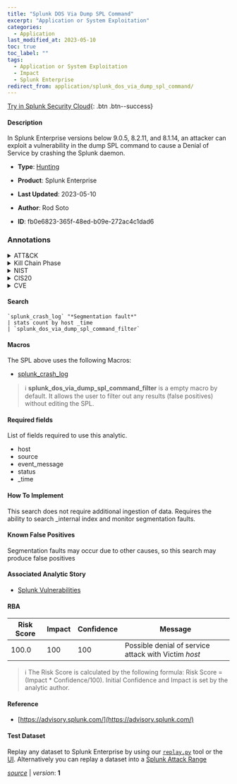 ```yaml
---
title: "Splunk DOS Via Dump SPL Command"
excerpt: "Application or System Exploitation"
categories:
  - Application
last_modified_at: 2023-05-10
toc: true
toc_label: ""
tags:
  - Application or System Exploitation
  - Impact
  - Splunk Enterprise
redirect_from: application/splunk_dos_via_dump_spl_command/
---
```




[Try in Splunk Security Cloud](https://www.splunk.com/en_us/cyber-security.html){: .btn .btn--success}

#### Description

In Splunk Enterprise versions below 9.0.5, 8.2.11, and 8.1.14, an attacker can exploit a vulnerability in the dump SPL command to cause a Denial of Service by crashing the Splunk daemon.

- **Type**: [Hunting](https://github.com/splunk/security_content/wiki/Detection-Analytic-Types)
- **Product**: Splunk Enterprise

- **Last Updated**: 2023-05-10
- **Author**: Rod Soto
- **ID**: fb0e6823-365f-48ed-b09e-272ac4c1dad6

### Annotations
<details>
  <summary>ATT&CK</summary>

<div markdown="1">

#### [ATT&CK](https://attack.mitre.org/)

| ID          | Technique   | Tactic         |
| ----------- | ----------- |--------------- |
| [T1499.004](https://attack.mitre.org/techniques/T1499/004/) | Application or System Exploitation | Impact |

</div>
</details>


<details>
  <summary>Kill Chain Phase</summary>

<div markdown="1">

* Actions On Objectives


</div>
</details>


<details>
  <summary>NIST</summary>

<div markdown="1">

* DE.AE



</div>
</details>

<details>
  <summary>CIS20</summary>

<div markdown="1">

* CIS 10



</div>
</details>

<details>
  <summary>CVE</summary>

<div markdown="1">


</div>
</details>


#### Search

```
`splunk_crash_log` "*Segmentation fault*" 
| stats count by host _time 
| `splunk_dos_via_dump_spl_command_filter`
```

#### Macros
The SPL above uses the following Macros:
* [splunk_crash_log](https://github.com/splunk/security_content/blob/develop/macros/splunk_crash_log.yml)

> :information_source:
> **splunk_dos_via_dump_spl_command_filter** is a empty macro by default. It allows the user to filter out any results (false positives) without editing the SPL.



#### Required fields
List of fields required to use this analytic.
* host
* source
* event_message
* status
* _time



#### How To Implement
This search does not require additional ingestion of data. Requires the ability to search _internal index and monitor segmentation faults.
#### Known False Positives
Segmentation faults may occur due to other causes, so this search may produce false positives

#### Associated Analytic Story
* [Splunk Vulnerabilities](/stories/splunk_vulnerabilities)




#### RBA

| Risk Score  | Impact      | Confidence   | Message      |
| ----------- | ----------- |--------------|--------------|
| 100.0 | 100 | 100 | Possible denial of service attack with Victim $host$ |


> :information_source:
> The Risk Score is calculated by the following formula: Risk Score = (Impact * Confidence/100). Initial Confidence and Impact is set by the analytic author.


#### Reference

* [https://advisory.splunk.com/](https://advisory.splunk.com/)



#### Test Dataset
Replay any dataset to Splunk Enterprise by using our [`replay.py`](https://github.com/splunk/attack_data#using-replaypy) tool or the [UI](https://github.com/splunk/attack_data#using-ui).
Alternatively you can replay a dataset into a [Splunk Attack Range](https://github.com/splunk/attack_range#replay-dumps-into-attack-range-splunk-server)




[*source*](https://github.com/splunk/security_content/tree/develop/detections/application/splunk_dos_via_dump_spl_command.yml) \| *version*: **1**